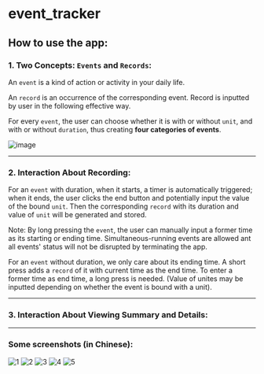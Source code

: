# event_tracker


## How to use the app:

### 1. Two Concepts: ``Events`` and ``Records``:

An ``event`` is a kind of action or activity in your daily life. 

An ``record`` is an occurrence of the corresponding event. Record is inputted by user in the following effective way.

For every ``event``, the user can choose whether it is with or without ``unit``, and with or without ``duration``, thus creating **four categories of events**. 

![image](https://user-images.githubusercontent.com/32631191/134082705-465f6309-e297-468b-9c36-4ece0131278c.png)



---
### 2. Interaction About Recording:
For an ``event`` with duration, when it starts, a timer is automatically triggered; when it ends, the user clicks the end button and potentially input the value of the bound ``unit``. Then the corresponding ``record`` with its duration and value of ``unit`` will be generated and stored. 

Note: By long pressing the ``event``, the user can manually input a former time as its starting or ending time. Simultaneous-running events are allowed ant all events' status will not be disrupted by terminating the app.

For an ``event`` without duration, we only care about its ending time. A short press adds a  ``record`` of it with current time as the end time. To enter a former time as end time, a long press is needed. (Value of unites may be inputted depending on whether the event is bound with a unit).


---
### 3. Interaction About Viewing Summary and Details:

---
### Some screenshots (in Chinese):


![1](https://user-images.githubusercontent.com/32631191/132087007-d03bd8db-2881-4c79-abd3-d71464ac54f7.png)
![2](https://user-images.githubusercontent.com/32631191/132087009-c2f94a7b-da89-4f70-92f1-3610623b0e25.png)
![3](https://user-images.githubusercontent.com/32631191/132087010-b2477b0a-491f-4230-aca3-333baa88ed42.png)
![4](https://user-images.githubusercontent.com/32631191/132087012-225b027d-9cc9-423e-93df-8c0bd3bd4e67.png)
![5](https://user-images.githubusercontent.com/32631191/132087014-ba140a2a-1cdc-443d-8061-45ac7c63e813.png)
